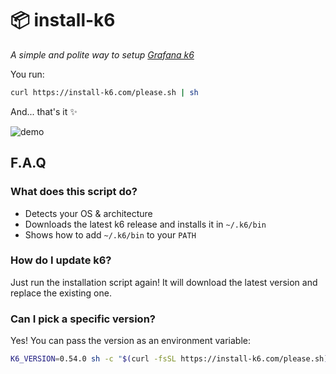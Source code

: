 # 📦 install-k6
*A simple and polite way to setup [Grafana k6](https://github.com/grafana/k6)*  

You run:  
```sh
curl https://install-k6.com/please.sh | sh
```

And... that's it ✨

![demo](https://github.com/user-attachments/assets/43d92050-004a-4b83-a84b-d817e0a6a627)

## F.A.Q

### What does this script do?
- Detects your OS & architecture
- Downloads the latest k6 release and installs it in `~/.k6/bin`
- Shows how to add `~/.k6/bin` to your `PATH`

### How do I update k6?

Just run the installation script again! It will download the latest version and replace the existing one.

### Can I pick a specific version?

Yes! You can pass the version as an environment variable:
```sh
K6_VERSION=0.54.0 sh -c "$(curl -fsSL https://install-k6.com/please.sh)"
```

